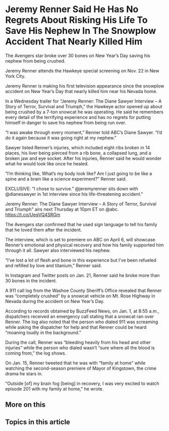 # Jeremy Renner Said He Has No Regrets About Risking His Life To Save His Nephew In The Snowplow Accident That Nearly Killed Him

The Avengers star broke over 30 bones on New Year’s Day saving his nephew from being crushed.

Jeremy Renner attends the Hawkeye special screening on Nov. 22 in New York City. 

Jeremy Renner is making his first television appearance since the snowplow accident on New Year’s Day that nearly killed him near his Nevada home. 

In a Wednesday trailer for “Jeremy Renner: The Diane Sawyer Interview – A Story of Terror, Survival and Triumph,” the Hawkeye actor opened up about being crushed by a 7-ton snowcat he was operating. He said he remembers every detail of the terrifying experience and has no regrets for putting himself in danger to save his nephew from being run over. 

“I was awake through every moment,” Renner told ABC’s Diane Sawyer. “I’d do it again because it was going right at my nephew.”

Sawyer listed Renner’s injuries, which included eight ribs broken in 14 places, his liver being pierced from a rib bone, a collapsed lung, and a broken jaw and eye socket. After his injuries, Renner said he would wonder what he would look like once he healed. 

“I’m thinking like, What’s my body look like? Am I just going to be like a spine and a brain like a science experiment?” Renner said. 

EXCLUSIVE: “I chose to survive.” @jeremyrenner sits down with @dianesawyer in 1st interview since his life-threatening accident."

Jeremy Renner: The Diane Sawyer Interview – A Story of Terror, Survival and Triumph" airs next Thursday at 10pm ET on @abc.
https://t.co/UeqVQ4SRGm

The Avengers star confirmed that he used sign language to tell his family that he loved them after the incident. 

The interview, which is set to premiere on ABC on April 6, will showcase Renner’s emotional and physical recovery and how his family supported him through it all. Sawyer also interviewed his nephew.  

“I’ve lost a lot of flesh and bone in this experience but I’ve been refueled and refilled by love and titanium,” Renner said. 

In Instagram and Twitter posts on Jan. 21, Renner said he broke more than 30 bones in the incident.

A 911 call log from the Washoe County Sheriff’s Office revealed that Renner was “completely crushed” by a snowcat vehicle on Mt. Rose Highway in Nevada during the accident on New Year’s Day.

According to records obtained by BuzzFeed News, on Jan. 1, at 8:55 a.m., dispatchers received an emergency call stating that a snowcat ran over Renner. The log also noted that the person who dialed 911 was screaming while asking the dispatcher for help and that Renner could be heard “moaning loudly in the background.”

During the call, Renner was “bleeding heavily from his head and other injuries” while the person who dialed wasn’t “sure where all the blood is coming from,” the log shows.

On Jan. 15, Renner tweeted that he was with “family at home” while watching the second-season premiere of Mayor of Kingstown, the crime drama he stars in.

“Outside [of] my brain fog [being] in recovery, I was very excited to watch episode 201 with my family at home,” he wrote.

## More on this

## Topics in this article

